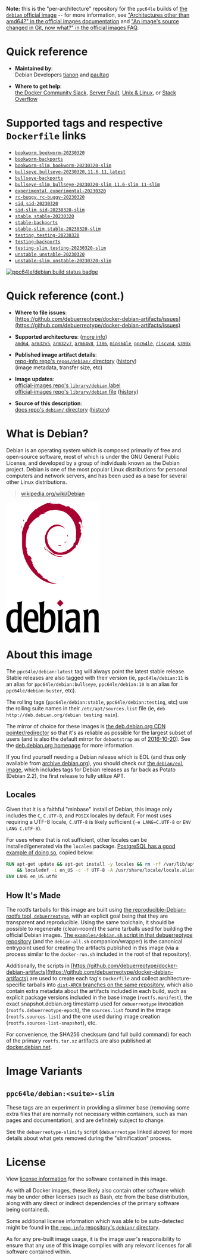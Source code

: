 <!--

********************************************************************************

WARNING:

    DO NOT EDIT "debian/README.md"

    IT IS AUTO-GENERATED

    (from the other files in "debian/" combined with a set of templates)

********************************************************************************

-->

**Note:** this is the "per-architecture" repository for the `ppc64le` builds of [the `debian` official image](https://hub.docker.com/_/debian) -- for more information, see ["Architectures other than amd64?" in the official images documentation](https://github.com/docker-library/official-images#architectures-other-than-amd64) and ["An image's source changed in Git, now what?" in the official images FAQ](https://github.com/docker-library/faq#an-images-source-changed-in-git-now-what).

# Quick reference

-	**Maintained by**:  
	Debian Developers [tianon](https://qa.debian.org/developer.php?login=tianon) and [paultag](https://qa.debian.org/developer.php?login=paultag)

-	**Where to get help**:  
	[the Docker Community Slack](https://dockr.ly/comm-slack), [Server Fault](https://serverfault.com/help/on-topic), [Unix & Linux](https://unix.stackexchange.com/help/on-topic), or [Stack Overflow](https://stackoverflow.com/help/on-topic)

# Supported tags and respective `Dockerfile` links

-	[`bookworm`, `bookworm-20230320`](https://github.com/debuerreotype/docker-debian-artifacts/blob/1696c4f4cd68479df9454e6dc783c138e5f0f1e9/bookworm/Dockerfile)
-	[`bookworm-backports`](https://github.com/debuerreotype/docker-debian-artifacts/blob/1696c4f4cd68479df9454e6dc783c138e5f0f1e9/bookworm/backports/Dockerfile)
-	[`bookworm-slim`, `bookworm-20230320-slim`](https://github.com/debuerreotype/docker-debian-artifacts/blob/1696c4f4cd68479df9454e6dc783c138e5f0f1e9/bookworm/slim/Dockerfile)
-	[`bullseye`, `bullseye-20230320`, `11.6`, `11`, `latest`](https://github.com/debuerreotype/docker-debian-artifacts/blob/1696c4f4cd68479df9454e6dc783c138e5f0f1e9/bullseye/Dockerfile)
-	[`bullseye-backports`](https://github.com/debuerreotype/docker-debian-artifacts/blob/1696c4f4cd68479df9454e6dc783c138e5f0f1e9/bullseye/backports/Dockerfile)
-	[`bullseye-slim`, `bullseye-20230320-slim`, `11.6-slim`, `11-slim`](https://github.com/debuerreotype/docker-debian-artifacts/blob/1696c4f4cd68479df9454e6dc783c138e5f0f1e9/bullseye/slim/Dockerfile)
-	[`experimental`, `experimental-20230320`](https://github.com/debuerreotype/docker-debian-artifacts/blob/1696c4f4cd68479df9454e6dc783c138e5f0f1e9/experimental/Dockerfile)
-	[`rc-buggy`, `rc-buggy-20230320`](https://github.com/debuerreotype/docker-debian-artifacts/blob/1696c4f4cd68479df9454e6dc783c138e5f0f1e9/rc-buggy/Dockerfile)
-	[`sid`, `sid-20230320`](https://github.com/debuerreotype/docker-debian-artifacts/blob/1696c4f4cd68479df9454e6dc783c138e5f0f1e9/sid/Dockerfile)
-	[`sid-slim`, `sid-20230320-slim`](https://github.com/debuerreotype/docker-debian-artifacts/blob/1696c4f4cd68479df9454e6dc783c138e5f0f1e9/sid/slim/Dockerfile)
-	[`stable`, `stable-20230320`](https://github.com/debuerreotype/docker-debian-artifacts/blob/1696c4f4cd68479df9454e6dc783c138e5f0f1e9/stable/Dockerfile)
-	[`stable-backports`](https://github.com/debuerreotype/docker-debian-artifacts/blob/1696c4f4cd68479df9454e6dc783c138e5f0f1e9/stable/backports/Dockerfile)
-	[`stable-slim`, `stable-20230320-slim`](https://github.com/debuerreotype/docker-debian-artifacts/blob/1696c4f4cd68479df9454e6dc783c138e5f0f1e9/stable/slim/Dockerfile)
-	[`testing`, `testing-20230320`](https://github.com/debuerreotype/docker-debian-artifacts/blob/1696c4f4cd68479df9454e6dc783c138e5f0f1e9/testing/Dockerfile)
-	[`testing-backports`](https://github.com/debuerreotype/docker-debian-artifacts/blob/1696c4f4cd68479df9454e6dc783c138e5f0f1e9/testing/backports/Dockerfile)
-	[`testing-slim`, `testing-20230320-slim`](https://github.com/debuerreotype/docker-debian-artifacts/blob/1696c4f4cd68479df9454e6dc783c138e5f0f1e9/testing/slim/Dockerfile)
-	[`unstable`, `unstable-20230320`](https://github.com/debuerreotype/docker-debian-artifacts/blob/1696c4f4cd68479df9454e6dc783c138e5f0f1e9/unstable/Dockerfile)
-	[`unstable-slim`, `unstable-20230320-slim`](https://github.com/debuerreotype/docker-debian-artifacts/blob/1696c4f4cd68479df9454e6dc783c138e5f0f1e9/unstable/slim/Dockerfile)

[![ppc64le/debian build status badge](https://img.shields.io/jenkins/s/https/doi-janky.infosiftr.net/job/multiarch/job/ppc64le/job/debian.svg?label=ppc64le/debian%20%20build%20job)](https://doi-janky.infosiftr.net/job/multiarch/job/ppc64le/job/debian/)

# Quick reference (cont.)

-	**Where to file issues**:  
	[https://github.com/debuerreotype/docker-debian-artifacts/issues](https://github.com/debuerreotype/docker-debian-artifacts/issues)

-	**Supported architectures**: ([more info](https://github.com/docker-library/official-images#architectures-other-than-amd64))  
	[`amd64`](https://hub.docker.com/r/amd64/debian/), [`arm32v5`](https://hub.docker.com/r/arm32v5/debian/), [`arm32v7`](https://hub.docker.com/r/arm32v7/debian/), [`arm64v8`](https://hub.docker.com/r/arm64v8/debian/), [`i386`](https://hub.docker.com/r/i386/debian/), [`mips64le`](https://hub.docker.com/r/mips64le/debian/), [`ppc64le`](https://hub.docker.com/r/ppc64le/debian/), [`riscv64`](https://hub.docker.com/r/riscv64/debian/), [`s390x`](https://hub.docker.com/r/s390x/debian/)

-	**Published image artifact details**:  
	[repo-info repo's `repos/debian/` directory](https://github.com/docker-library/repo-info/blob/master/repos/debian) ([history](https://github.com/docker-library/repo-info/commits/master/repos/debian))  
	(image metadata, transfer size, etc)

-	**Image updates**:  
	[official-images repo's `library/debian` label](https://github.com/docker-library/official-images/issues?q=label%3Alibrary%2Fdebian)  
	[official-images repo's `library/debian` file](https://github.com/docker-library/official-images/blob/master/library/debian) ([history](https://github.com/docker-library/official-images/commits/master/library/debian))

-	**Source of this description**:  
	[docs repo's `debian/` directory](https://github.com/docker-library/docs/tree/master/debian) ([history](https://github.com/docker-library/docs/commits/master/debian))

# What is Debian?

Debian is an operating system which is composed primarily of free and open-source software, most of which is under the GNU General Public License, and developed by a group of individuals known as the Debian project. Debian is one of the most popular Linux distributions for personal computers and network servers, and has been used as a base for several other Linux distributions.

> [wikipedia.org/wiki/Debian](https://en.wikipedia.org/wiki/Debian)

![logo](https://raw.githubusercontent.com/docker-library/docs/b449be7df57e9ed9086bb5821bfb5d6cdc5d67a4/debian/logo.png)

# About this image

The `ppc64le/debian:latest` tag will always point the latest stable release. Stable releases are also tagged with their version (ie, `ppc64le/debian:11` is an alias for `ppc64le/debian:bullseye`, `ppc64le/debian:10` is an alias for `ppc64le/debian:buster`, etc).

The rolling tags (`ppc64le/debian:stable`, `ppc64le/debian:testing`, etc) use the rolling suite names in their `/etc/apt/sources.list` file (ie, `deb http://deb.debian.org/debian testing main`).

The mirror of choice for these images is [the deb.debian.org CDN pointer/redirector](https://deb.debian.org) so that it's as reliable as possible for the largest subset of users (and is also the default mirror for `debootstrap` as of [2016-10-20](https://anonscm.debian.org/cgit/d-i/debootstrap.git/commit/?id=9e8bc60ad1ccf3a25ce7890526b70059f3e770de)). See the [deb.debian.org homepage](https://deb.debian.org) for more information.

If you find yourself needing a Debian release which is EOL (and thus only available from [archive.debian.org](http://archive.debian.org)), you should check out [the `debian/eol` image](https://hub.docker.com/r/debian/eol/), which includes tags for Debian releases as far back as Potato (Debian 2.2), the first release to fully utilize APT.

## Locales

Given that it is a faithful "minbase" install of Debian, this image only includes the `C`, `C.UTF-8`, and `POSIX` locales by default. For most uses requiring a UTF-8 locale, `C.UTF-8` is likely sufficient (`-e LANG=C.UTF-8` or `ENV LANG C.UTF-8`).

For uses where that is not sufficient, other locales can be installed/generated via the `locales` package. [PostgreSQL has a good example of doing so](https://github.com/docker-library/postgres/blob/69bc540ecfffecce72d49fa7e4a46680350037f9/9.6/Dockerfile#L21-L24), copied below:

```dockerfile
RUN apt-get update && apt-get install -y locales && rm -rf /var/lib/apt/lists/* \
	&& localedef -i en_US -c -f UTF-8 -A /usr/share/locale/locale.alias en_US.UTF-8
ENV LANG en_US.utf8
```

## How It's Made

The rootfs tarballs for this image are built using [the reproducible-Debian-rootfs tool, `debuerreotype`](https://github.com/debuerreotype/debuerreotype), with an explicit goal being that they are transparent and reproducible. Using the same toolchain, it should be possible to regenerate (clean-room!) the same tarballs used for building the official Debian images. [The `examples/debian.sh` script in that debuerreotype repository](https://github.com/debuerreotype/debuerreotype/blob/master/examples/debian.sh) (and the `debian-all.sh` companion/wrapper) is the canonical entrypoint used for creating the artifacts published in this image (via a process similar to the `docker-run.sh` included in the root of that repository).

Additionally, the scripts in [https://github.com/debuerreotype/docker-debian-artifacts](https://github.com/debuerreotype/docker-debian-artifacts) are used to create each tag's `Dockerfile` and collect architecture-specific tarballs into [`dist-ARCH` branches on the same repository](https://github.com/debuerreotype/docker-debian-artifacts/branches), which also contain extra metadata about the artifacts included in each build, such as explicit package versions included in the base image (`rootfs.manifest`), the exact snapshot.debian.org timestamp used for `debuerreotype` invocation (`rootfs.debuerreotype-epoch`), the `sources.list` found in the image (`rootfs.sources-list`) and the one used during image creation (`rootfs.sources-list-snapshot`), etc.

For convenience, the SHA256 checksum (and full build command) for each of the primary `rootfs.tar.xz` artifacts are also published at [docker.debian.net](https://docker.debian.net/).

# Image Variants

## `ppc64le/debian:<suite>-slim`

These tags are an experiment in providing a slimmer base (removing some extra files that are normally not necessary within containers, such as man pages and documentation), and are definitely subject to change.

See the `debuerreotype-slimify` script (`debuerreotype` linked above) for more details about what gets removed during the "slimification" process.

# License

View [license information](https://www.debian.org/social_contract#guidelines) for the software contained in this image.

As with all Docker images, these likely also contain other software which may be under other licenses (such as Bash, etc from the base distribution, along with any direct or indirect dependencies of the primary software being contained).

Some additional license information which was able to be auto-detected might be found in [the `repo-info` repository's `debian/` directory](https://github.com/docker-library/repo-info/tree/master/repos/debian).

As for any pre-built image usage, it is the image user's responsibility to ensure that any use of this image complies with any relevant licenses for all software contained within.
